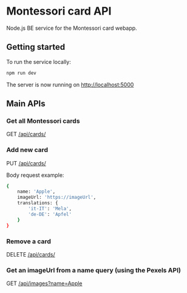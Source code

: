 # Montessori card API

Node.js BE service for the Montessori card webapp.

## Getting started

To run the service locally:

```bash
npm run dev
```

The server is now running on [http://localhost:5000](http://localhost:5000)

## Main APIs

### Get all Montessori cards

GET [/api/cards/](/api/cards/)

### Add new card

PUT [/api/cards/](/api/cards/)

Body request example:

```bash
{
    name: 'Apple',
    imageUrl: 'https://imageUrl',
    translations: {
        'it-IT': 'Mela',
        'de-DE': 'Apfel'
    }
}
```

### Remove a card

DELETE [/api/cards/<id>](/api/cards/<id>)

### Get an imageUrl from a name query (using the Pexels API)

GET [/api/images?name=Apple](/api/images?name=Apple)
